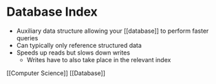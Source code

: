 # Database Index

- Auxiliary data structure allowing your [[database]] to perform faster queries
- Can typically only reference structured data
- Speeds up reads but slows down writes
  - Writes have to also take place in the relevant index

[[Computer Science]] [[Database]]

